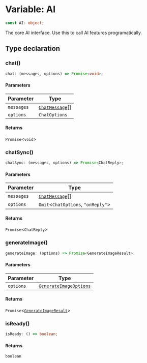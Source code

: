 # Variable: AI

```ts
const AI: object;
```

The core AI interface.
Use this to call AI features programatically.

## Type declaration

### chat()

```ts
chat: (messages, options) => Promise<void>;
```

#### Parameters

| Parameter | Type |
| ------ | ------ |
| `messages` | [`ChatMessage`](Interface.ChatMessage.md)[] |
| `options` | `ChatOptions` |

#### Returns

`Promise`\<`void`\>

### chatSync()

```ts
chatSync: (messages, options) => Promise<ChatReply>;
```

#### Parameters

| Parameter | Type |
| ------ | ------ |
| `messages` | [`ChatMessage`](Interface.ChatMessage.md)[] |
| `options` | `Omit`\<`ChatOptions`, `"onReply"`\> |

#### Returns

`Promise`\<`ChatReply`\>

### generateImage()

```ts
generateImage: (options) => Promise<GenerateImageResult>;
```

#### Parameters

| Parameter | Type |
| ------ | ------ |
| `options` | [`GenerateImageOptions`](Interface.GenerateImageOptions.md) |

#### Returns

`Promise`\<[`GenerateImageResult`](Interface.GenerateImageResult.md)\>

### isReady()

```ts
isReady: () => boolean;
```

#### Returns

`boolean`

